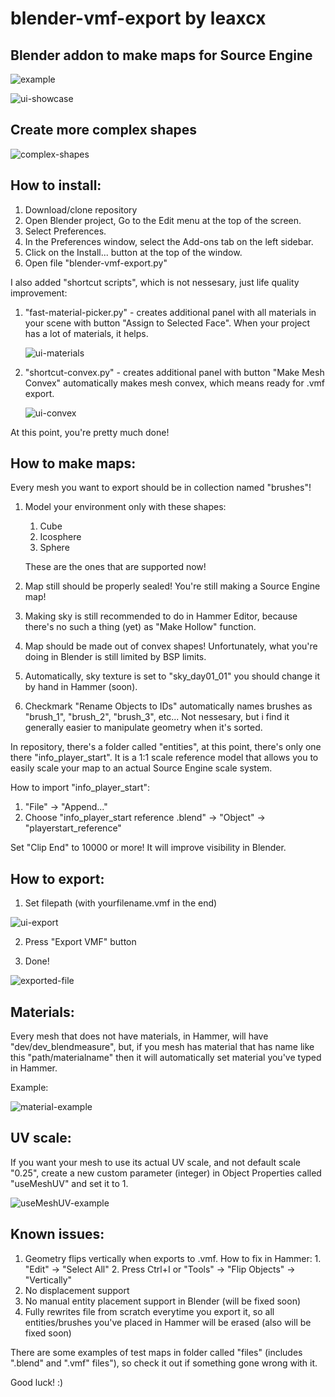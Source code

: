 # blender-vmf-export by leaxcx
## Blender addon to make maps for Source Engine

![example](https://github.com/leaxcx/blender-vmf-export/assets/172221284/cd51ab54-43ab-44c2-afdd-36ca676b6cbd)

![ui-showcase](https://github.com/user-attachments/assets/0a4a5c43-6aa3-4710-9511-ae2669a822ff)


## Create more complex shapes

![complex-shapes](https://github.com/leaxcx/blender-vmf-export/assets/172221284/6b565c32-1b5a-44e2-b225-2cbda0232b24)
  

## How to install:
  1. Download/clone repository
  2. Open Blender project, Go to the Edit menu at the top of the screen.
  3. Select Preferences.
  4. In the Preferences window, select the Add-ons tab on the left sidebar.
  5. Click on the Install... button at the top of the window.
  6. Open file "blender-vmf-export.py"

  I also added "shortcut scripts", which is not nessesary, just life quality improvement:
  1. "fast-material-picker.py" - creates additional panel with all materials in your scene with button "Assign to Selected Face". When your project has a lot of materials, it helps.

     ![ui-materials](https://github.com/user-attachments/assets/098097e9-18d2-4d89-9bb4-6d475afe5801)

  
  3. "shortcut-convex.py" - creates additional panel with button "Make Mesh Convex" automatically makes mesh convex, which means ready for .vmf export.

     ![ui-convex](https://github.com/user-attachments/assets/20866d4a-ad9b-41a6-96bc-85bac909361a)


  At this point, you're pretty much done!

## How to make maps:
  Every mesh you want to export should be in collection named "brushes"!
  1. Model your environment only with these shapes:
     1. Cube
     2. Icosphere
     3. Sphere
        
     These are the ones that are supported now!
  2. Map still should be properly sealed! You're still making a Source Engine map!
  3. Making sky is still recommended to do in Hammer Editor, because there's no such a thing (yet) as "Make Hollow" function.
  4. Map should be made out of convex shapes! Unfortunately, what you're doing in Blender is still limited by BSP limits.
  5. Automatically, sky texture is set to "sky_day01_01" you should change it by hand in Hammer (soon).
  6. Checkmark "Rename Objects to IDs" automatically names brushes as "brush_1", "brush_2", "brush_3", etc... Not nessesary, but i find it generally easier to manipulate geometry when it's sorted.

In repository, there's a folder called "entities", at this point, there's only one there "info_player_start". It is a 1:1 scale reference model that allows you to easily scale your map to an actual Source Engine scale system.

  How to import "info_player_start":
   1. "File" -> "Append..."
   2. Choose "info_player_start reference
.blend" -> "Object" -> "playerstart_reference"

Set "Clip End" to 10000 or more! It will improve visibility in Blender.

## How to export:
  1. Set filepath (with yourfilename.vmf in the end)
     
![ui-export](https://github.com/user-attachments/assets/a44f90e5-3924-4133-8c2f-16e6760bf2df)

  2. Press "Export VMF" button

  3. Done!

![exported-file](https://github.com/leaxcx/blender-vmf-export/assets/172221284/a542f7be-d7c0-4633-83cc-da067d3f6e7c)

## Materials:
  Every mesh that does not have materials, in Hammer, will have "dev/dev_blendmeasure", but, if you mesh has material that has name like this "path/materialname" then it will automatically set material you've typed in Hammer.
  
  Example:

  ![material-example](https://github.com/leaxcx/blender-vmf-export/assets/172221284/749db8f1-423a-4cd5-b4fb-90f7cae7f265)

## UV scale:
  If you want your mesh to use its actual UV scale, and not default scale "0.25", create a new custom parameter (integer) in Object Properties called "useMeshUV" and set it to 1.

  ![useMeshUV-example](https://github.com/leaxcx/blender-vmf-export/assets/172221284/88084ec1-99fb-4ea9-b4d2-466caec2ff10)

## Known issues:
  1. Geometry flips vertically when exports to .vmf. 
    How to fix in Hammer:
    1. "Edit" -> "Select All"
    2. Press Ctrl+I or "Tools" -> "Flip Objects" -> "Vertically"
  2. No displacement support 
  3. No manual entity placement support in Blender (will be fixed soon)
  4. Fully rewrites file from scratch everytime you export it, so all entities/brushes you've placed in Hammer will be erased (also will be fixed soon)

There are some examples of test maps in folder called "files" (includes ".blend" and ".vmf" files"), so check it out if something gone wrong with it.

Good luck! :)


